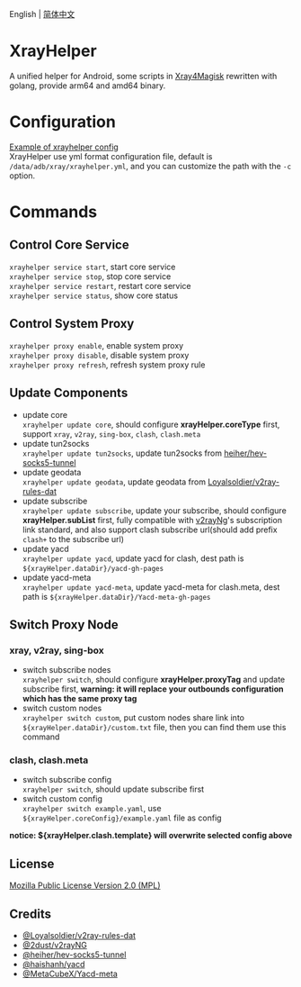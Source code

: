 English | [简体中文](README_zh_CN.md)  

# XrayHelper  
A unified helper for Android, some scripts in [Xray4Magisk](https://github.com/Asterisk4Magisk/Xray4Magisk) rewritten with golang, provide arm64 and amd64 binary.  

# Configuration  
[Example of xrayhelper config](config.yml)  
XrayHelper use yml format configuration file, default is `/data/adb/xray/xrayhelper.yml`, and you can customize the path with the `-c` option.

# Commands  
## Control Core Service  
`xrayhelper service start`, start core service  
`xrayhelper service stop`, stop core service  
`xrayhelper service restart`, restart core service  
`xrayhelper service status`, show core status  

## Control System Proxy
`xrayhelper proxy enable`, enable system proxy  
`xrayhelper proxy disable`, disable system proxy  
`xrayhelper proxy refresh`, refresh system proxy rule  

## Update Components  
- update core  
  `xrayhelper update core`, should configure **xrayHelper.coreType** first, support `xray`, `v2ray`, `sing-box`, `clash`, `clash.meta`  
- update tun2socks  
  `xrayhelper update tun2socks`, update tun2socks from [heiher/hev-socks5-tunnel](https://github.com/heiher/hev-socks5-tunnel)  
- update geodata  
  `xrayhelper update geodata`, update geodata from [Loyalsoldier/v2ray-rules-dat](https://github.com/Loyalsoldier/v2ray-rules-dat)  
- update subscribe  
  `xrayhelper update subscribe`, update your subscribe, should configure **xrayHelper.subList** first, fully compatible with [v2rayNg](https://github.com/2dust/v2rayNG)'s subscription link standard, and also support clash subscribe url(should add prefix `clash+` to the subscribe url)  
- update yacd  
  `xrayhelper update yacd`, update yacd for clash, dest path is `${xrayHelper.dataDir}/yacd-gh-pages`  
- update yacd-meta  
  `xrayhelper update yacd-meta`, update yacd-meta for clash.meta, dest path is `${xrayHelper.dataDir}/Yacd-meta-gh-pages`  

## Switch Proxy Node  
### xray, v2ray, sing-box  
- switch subscribe nodes  
  `xrayhelper switch`, should configure **xrayHelper.proxyTag** and update subscribe first, **warning: it will replace your outbounds configuration which has the same proxy tag**
- switch custom nodes  
  `xrayhelper switch custom`, put custom nodes share link into `${xrayHelper.dataDir}/custom.txt` file, then you can find them use this command

### clash, clash.meta  
- switch subscribe config  
  `xrayhelper switch`, should update subscribe first  
- switch custom config  
  `xrayhelper switch example.yaml`, use `${xrayHelper.coreConfig}/example.yaml` file as config  

**notice: ${xrayHelper.clash.template} will overwrite selected config above**  

## License
[Mozilla Public License Version 2.0 (MPL)](https://raw.githubusercontent.com/Asterisk4Magisk/XrayHelper/master/LICENSE)

## Credits  
- [@Loyalsoldier/v2ray-rules-dat](https://github.com/Loyalsoldier/v2ray-rules-dat)
- [@2dust/v2rayNG](https://github.com/2dust/v2rayNG)
- [@heiher/hev-socks5-tunnel](https://github.com/heiher/hev-socks5-tunnel)
- [@haishanh/yacd](https://github.com/haishanh/yacd)
- [@MetaCubeX/Yacd-meta](https://github.com/MetaCubeX/Yacd-meta)
